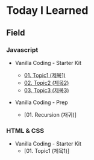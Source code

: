 # Today I Learned


## Field
### Javascript

* Vanilla Coding - Starter Kit
    * [01. Topic1 (제목1)](https://github.com/j25nkh/TIL/blob/master/JavaScript/TestDoc1.md)
    * [02. Topic2 (제목2)](https://github.com/j25nkh/TIL/blob/master/JavaScript/TestDoc2.md)
    * [03. Topic3 (제목3)](https://github.com/j25nkh/TIL/blob/master/JavaScript/TestDoc3.md)

* Vanilla Coding - Prep
    * [01. Recursion (재귀)]

### HTML & CSS

* Vanilla Coding - Starter Kit
    * [01. Topic1 (제목1)]


